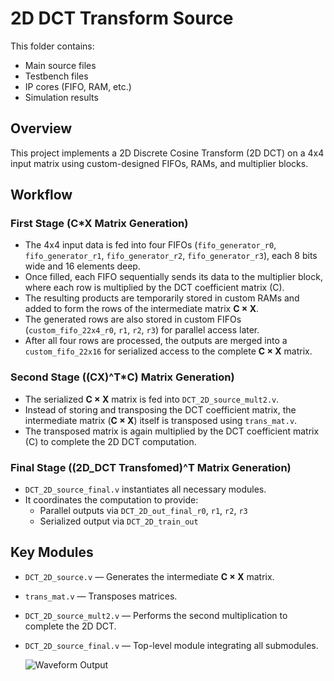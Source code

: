 # 2D DCT Transform Source

This folder contains:

- Main source files
- Testbench files
- IP cores (FIFO, RAM, etc.)
- Simulation results

## Overview

This project implements a 2D Discrete Cosine Transform (2D DCT) on a 4x4 input matrix using custom-designed FIFOs, RAMs, and multiplier blocks.

## Workflow

### First Stage (C*X Matrix Generation)

- The 4x4 input data is fed into four FIFOs (`fifo_generator_r0`, `fifo_generator_r1`, `fifo_generator_r2`, `fifo_generator_r3`), each 8 bits wide and 16 elements deep.
- Once filled, each FIFO sequentially sends its data to the multiplier block, where each row is multiplied by the DCT coefficient matrix (C).
- The resulting products are temporarily stored in custom RAMs and added to form the rows of the intermediate matrix **C × X**.
- The generated rows are also stored in custom FIFOs (`custom_fifo_22x4_r0`, `r1`, `r2`, `r3`) for parallel access later.
- After all four rows are processed, the outputs are merged into a `custom_fifo_22x16` for serialized access to the complete **C × X** matrix.

### Second Stage ((CX)^T*C) Matrix Generation)

- The serialized **C × X** matrix is fed into `DCT_2D_source_mult2.v`.
- Instead of storing and transposing the DCT coefficient matrix, the intermediate matrix (**C × X**) itself is transposed using `trans_mat.v`.
- The transposed matrix is again multiplied by the DCT coefficient matrix (C) to complete the 2D DCT computation.

### Final Stage ((2D_DCT Transfomed)^T Matrix Generation)

- `DCT_2D_source_final.v` instantiates all necessary modules.
- It coordinates the computation to provide:
  - Parallel outputs via `DCT_2D_out_final_r0`, `r1`, `r2`, `r3`
  - Serialized output via `DCT_2D_train_out`

## Key Modules

- `DCT_2D_source.v` — Generates the intermediate **C × X** matrix.
- `trans_mat.v` — Transposes matrices.
- `DCT_2D_source_mult2.v` — Performs the second multiplication to complete the 2D DCT.
- `DCT_2D_source_final.v` — Top-level module integrating all submodules.

  ![Waveform Output](DCT_1d_test02_5721_mat.png)
